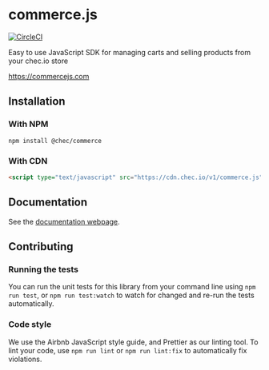 # commerce.js

[![CircleCI](https://circleci.com/gh/chec/commerce.js.svg?style=svg)](https://circleci.com/gh/chec/commerce.js)

Easy to use JavaScript SDK for managing carts and selling products from your chec.io store

https://commercejs.com

## Installation

### With NPM

`npm install @chec/commerce`

### With CDN

```html
<script type="text/javascript" src="https://cdn.chec.io/v1/commerce.js"></script>
```

## Documentation

See the [documentation webpage](https://commercejs.com/docs).

## Contributing

### Running the tests

You can run the unit tests for this library from your command line using `npm run test`, or `npm run test:watch`
to watch for changed and re-run the tests automatically.

### Code style

We use the Airbnb JavaScript style guide, and Prettier as our linting tool. To lint your code, use `npm run lint`
or `npm run lint:fix` to automatically fix violations.
